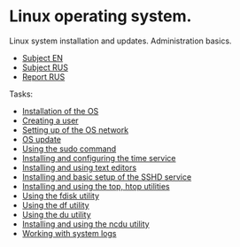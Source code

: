 # Linux operating system.

Linux system installation and updates. Administration basics.

- [Subject EN](./subject_en.md)
- [Subject RUS](./subject_rus.md)
- [Report RUS](./report.md)

Tasks:
- [Installation of the OS](./report.md#part-1-installation-of-the-os)
- [Creating a user](./report.md#part-2-creating-a-user)
- [Setting up of the OS network](./report.md#part-3-setting-up-of-the-os-network)
- [OS update](./report.md#part-4-os-update)
- [Using the sudo command](./report.md#part-5-using-the-sudo-command)
- [Installing and configuring the time service](./report.md#part-6-installing-and-configuring-the-time-service)
- [Installing and using text editors](./report.md#part-7-installing-and-using-text-editors)
- [Installing and basic setup of the SSHD service](./report.md#part-8-installing-and-basic-setup-of-the-sshd-service)
- [Installing and using the top, htop utilities](./report.md#part-9-installing-and-using-the-top-htop-utilities)
- [Using the fdisk utility](./report.md#part-10-using-the-fdisk-utility)
- [Using the df utility](./report.md#part-11-using-the-df-utility)
- [Using the du utility](./report.md#part-12-using-the-du-utility)
- [Installing and using the ncdu utility](./report.md#part-13-installing-and-using-the-ncdu-utility)
- [Working with system logs](./report.md#part-14-working-with-system-logs)
